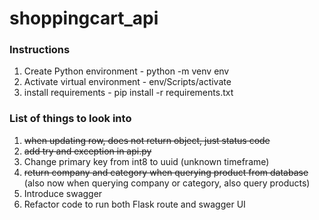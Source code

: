 # shoppingcart_api

### Instructions
1. Create Python environment - python -m venv env
2. Activate virtual environment - env/Scripts/activate
3. install requirements - pip install -r requirements.txt


### List of things to look into
1. ~~when updating row, does not return object, just status code~~
2. ~~add try and exception in api.py~~
3. Change primary key from int8 to uuid (unknown timeframe)
4. ~~return company and category when querying product from database~~ (also now when querying company or category, also query products)
5. Introduce swagger
6. Refactor code to run both Flask route and swagger UI